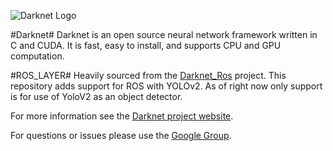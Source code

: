 ![Darknet Logo](http://pjreddie.com/media/files/darknet-black-small.png)

#Darknet#
Darknet is an open source neural network framework written in C and CUDA. It is fast, easy to install, and supports CPU and GPU computation.

#ROS_LAYER#
Heavily sourced from the [Darknet_Ros](https://github.com/pgigioli/darknet_ros) project.
This repository adds support for ROS with YOLOv2. As of right now only support
is for use of YoloV2 as an object detector. 

For more information see the [Darknet project website](http://pjreddie.com/darknet).

For questions or issues please use the [Google Group](https://groups.google.com/forum/#!forum/darknet).

